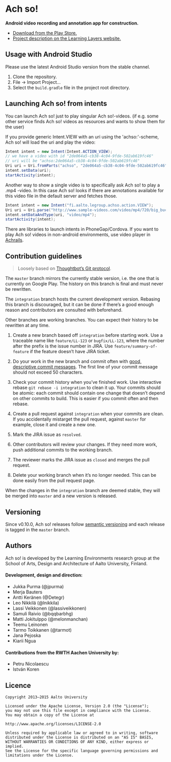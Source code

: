 Ach so!
=======

**Android video recording and annotation app for construction.**

- [Download from the Play Store.][play]
- [Project description on the Learning Layers website.][layers]

Usage with Android Studio
-------------------------

Please use the latest Android Studio version from the stable channel.

1. Clone the repository.
2. File → Import Project...
3. Select the `build.gradle` file in the project root directory.

Launching Ach so! from intents
------------------------------

You can launch Ach so! just to play singular Ach so!-videos. (if e.g. some other service finds Ach
 so! videos as resources and wants to show them for the user)

If you provide generic Intent.VIEW with an uri using the 'achso:'-scheme, Ach so! will
load the uri and play the video:

```java
Intent intent = new Intent(Intent.ACTION_VIEW);
// we have a video with id "2de064a5-cb38-4c04-9fde-502ab619fc46"
// uri will be "achso:2de064a5-cb38-4c04-9fde-502ab619fc46"
Uri uri = Uri.fromParts("achso", "2de064a5-cb38-4c04-9fde-502ab619fc46", null);
intent.setData(uri);
startActivity(intent);
```

Another way to show a single video is to specifically ask Ach so! to play a .mp4 -video. In this
case Ach so! looks if there are annotations available for this video file in the default server
and fetches those.

```java
Intent intent = new Intent("fi.aalto.legroup.achso.action.VIEW");
Uri uri = Uri.parse("http://www.sample-videos.com/video/mp4/720/big_buck_bunny_720p_1mb.mp4");
intent.setDataAndType(uri, "video/mp4");
startActivity(intent);
```

There are libraries to launch intents in PhoneGap/Cordova. If you want to play Ach so! videos in
non-android environments, use video player in [Achrails](https://github.com/learning-layers/achrails).


Contribution guidelines
-----------------------

> Loosely based on [Thoughtbot’s Git protocol][thoughtbot].

The `master` branch mirrors the currently stable version, i.e. the one that is
currently on Google Play. The history on this branch is final and must never be
rewritten.

The `integration` branch hosts the current development version. Rebasing this
branch is discouraged, but it can be done if there’s a good enough reason and
contributors are consulted with beforehand.

Other branches are working branches. You can expect their history to be
rewritten at any time.

1. Create a new branch based off `integration` before starting work. Use a
   traceable name like `feature/LL-123` or `bugfix/LL-123`, where the number
   after the prefix is the issue number in JIRA. Use
   `feature/summary-of-feature` if the feature doesn’t have JIRA ticket.

2. Do your work in the new branch and commit often with
   [good, descriptive commit messages][commit]. The first line of your commit
   message should not exceed 50 characters.

3. Check your commit history when you’ve finished work. Use interactive rebase
   `git rebase -i integration` to clean it up. Your commits should be atomic:
   each commit should contain one change that doesn’t depend on other commits
   to build. This is easier if you commit often and then rebase.

4. Create a pull request against `integration` when your commits are clean. If
   you accidentally mistarget the pull request, against `master` for example,
   close it and create a new one.

5. Mark the JIRA issue as `resolved`.

6. Other contributors will review your changes. If they need more work, push
   additional commits to the working branch.

7. The reviewer marks the JIRA issue as `closed` and merges the pull request.

8. Delete your working branch when it’s no longer needed. This can be done
   easily from the pull request page.

When the changes in the `integration` branch are deemed stable, they will be
merged into `master` and a new version is released.

Versioning
----------

Since v0.10.0, Ach so! releases follow [semantic versioning][semver] and each
release is tagged in the `master` branch.

Authors
-------

Ach so! is developed by the Learning Environments research group at the School
of Arts, Design and Architecture of Aalto University, Finland.

#### Development, design and direction:

- Jukka Purma (@jpurma)
- Merja Bauters
- Antti Keränen (@Detegr)
- Leo Nikkilä (@lnikkila)
- Lassi Veikkonen (@lassiveikkonen)
- Samuli Raivio (@bqqbarbhg)
- Matti Jokitulppo (@melonmanchan)
- Teemu Leinonen
- Tarmo Toikkanen (@tarmot)
- Jana Pejoska
- Kiarii Ngua

#### Contributions from the RWTH Aachen University by:

- Petru Nicolaescu
- István Koren

Licence
-------

```
Copyright 2013–2015 Aalto University

Licensed under the Apache License, Version 2.0 (the "License");
you may not use this file except in compliance with the License.
You may obtain a copy of the License at

http://www.apache.org/licenses/LICENSE-2.0

Unless required by applicable law or agreed to in writing, software
distributed under the License is distributed on an "AS IS" BASIS,
WITHOUT WARRANTIES OR CONDITIONS OF ANY KIND, either express or implied.
See the License for the specific language governing permissions and
limitations under the License.
```

[play]: https://play.google.com/store/apps/details?id=fi.aalto.legroup.achso
[layers]: http://developer.learning-layers.eu/tools/ach-so/
[thoughtbot]: https://github.com/thoughtbot/guides/tree/master/protocol/git
[commit]: http://tbaggery.com/2008/04/19/a-note-about-git-commit-messages.html
[semver]: http://semver.org/
